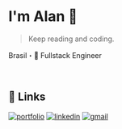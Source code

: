 
# I'm Alan 👋

> Keep reading and coding.

Brasil・🚀 Fullstack Engineer

</br>

## 🔗 Links
[![portfolio](https://img.shields.io/badge/my_portfolio-000?style=for-the-badge&logo=ko-fi&logoColor=white)](https://alanadson.com/)
[![linkedin](https://img.shields.io/badge/linkedin-0A66C2?style=for-the-badge&logo=linkedin&logoColor=white)](https://www.linkedin.com/)
[![gmail](https://img.shields.io/badge/gmail-D93025?style=for-the-badge&logo=gmail&logoColor=white)](mailto:alanadson.exe@gmail.com)
